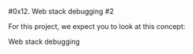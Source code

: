 #0x12. Web stack debugging #2


For this project, we expect you to look at this concept:

Web stack debugging


